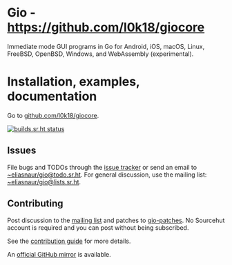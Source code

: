 # Gio - https://github.com/l0k18/giocore

Immediate mode GUI programs in Go for Android, iOS, macOS, Linux,
FreeBSD, OpenBSD, Windows, and WebAssembly (experimental).

# Installation, examples, documentation

Go to [github.com/l0k18/giocore](https://github.com/l0k18/giocore).

[![builds.sr.ht status](https://builds.sr.ht/~eliasnaur/gio.svg)](https://builds.sr.ht/~eliasnaur/gio)

## Issues

File bugs and TODOs through the [issue tracker](https://todo.sr.ht/~eliasnaur/gio) or send an email
to [~eliasnaur/gio@todo.sr.ht](mailto:~eliasnaur/gio@todo.sr.ht). For general discussion, use the
mailing list: [~eliasnaur/gio@lists.sr.ht](mailto:~eliasnaur/gio@lists.sr.ht).

## Contributing

Post discussion to the [mailing list](https://lists.sr.ht/~eliasnaur/gio) and patches to
[gio-patches](https://lists.sr.ht/~eliasnaur/gio-patches). No Sourcehut
account is required and you can post without being subscribed.

See the [contribution guide](https://github.com/l0k18/giocore/doc/contribute) for more details.

An [official GitHub mirror](https://github.com/gioui/gio) is available.
